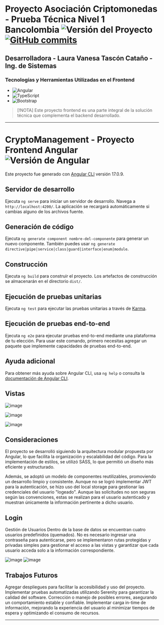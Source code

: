 # Proyecto Asociación Criptomonedas - Prueba Técnica Nivel 1 Bancolombia ![Versión del Proyecto](https://img.shields.io/badge/tag-v1.0-pink) [![GitHub commits](https://badgen.net/github/commits/superpollo2/Backend-associate-cryptocurrency)](https://GitHub.com/superpollo2/Backend-associate-cryptocurrency/commit/) 
## Desarrolladora - Laura Vanesa Tascón Cataño - Ing. de Sistemas 

### Tecnologías y Herramientas Utilizadas en el Frontend
- ![Angular](https://img.shields.io/badge/Angular-%23DD0031.svg?logo=angular&logoColor=white)
- ![TypeScript](https://img.shields.io/badge/TypeScript-%23007ACC.svg?logo=typescript&logoColor=white)
- ![Bootstrap](https://img.shields.io/badge/Bootstrap-%23563D7C.svg?logo=bootstrap&logoColor=white)

> [!NOTA]
> Este proyecto frontend es una parte integral de la solución técnica que complementa el backend desarrollado.

---

# CryptoManagement - Proyecto Frontend Angular ![Versión de Angular](https://img.shields.io/badge/Angular-17.0.9-red)

Este proyecto fue generado con [Angular CLI](https://github.com/angular/angular-cli) versión 17.0.9.

## Servidor de desarrollo

Ejecuta `ng serve` para iniciar un servidor de desarrollo. Navega a `http://localhost:4200/`. La aplicación se recargará automáticamente si cambias alguno de los archivos fuente.

## Generación de código

Ejecuta `ng generate component nombre-del-componente` para generar un nuevo componente. También puedes usar `ng generate directive|pipe|service|class|guard|interface|enum|module`.

## Construcción

Ejecuta `ng build` para construir el proyecto. Los artefactos de construcción se almacenarán en el directorio `dist/`.

## Ejecución de pruebas unitarias

Ejecuta `ng test` para ejecutar las pruebas unitarias a través de [Karma](https://karma-runner.github.io).

## Ejecución de pruebas end-to-end

Ejecuta `ng e2e` para ejecutar pruebas end-to-end mediante una plataforma de tu elección. Para usar este comando, primero necesitas agregar un paquete que implemente capacidades de pruebas end-to-end.

## Ayuda adicional

Para obtener más ayuda sobre Angular CLI, usa `ng help` o consulta la [documentación de Angular CLI](https://angular.io/cli).

## Vistas
![image](https://github.com/user-attachments/assets/13a5a052-0697-4b5f-b6ac-e404f864b067)

![image](https://github.com/user-attachments/assets/b01fb3b9-6c9a-4a5a-9a63-54e8a374c54e)

![image](https://github.com/user-attachments/assets/5291f35e-f628-4701-9862-f23f20dcf077)

## Consideraciones
El proyecto se desarrolló siguiendo la arquitectura modular propuesta por Angular, lo que facilita la organización y escalabilidad del código. Para la implementación de estilos, se utilizó SASS, lo que permitió un diseño más eficiente y estructurado.

Además, se adoptó un modelo de componentes reutilizables, promoviendo un desarrollo limpio y consistente. Aunque no se logró implementar JWT para la autenticación, se hizo uso del local storage para gestionar las credenciales del usuario "logeado". Aunque las solicitudes no son seguras según las convenciones, estas se realizan para el usuario autenticado y muestran únicamente la información pertinente a dicho usuario.



## Login
Gestión de Usuarios
Dentro de la base de datos se encuentran cuatro usuarios predefinidos (quemados). No es necesario ingresar una contraseña para autenticarse, pero se implementaron rutas protegidas y privadas simples para gestionar el acceso a las vistas y garantizar que cada usuario acceda solo a la información correspondiente.

![image](https://github.com/user-attachments/assets/08210058-7493-47ac-961e-142507f3fe3b)
![image](https://github.com/user-attachments/assets/08bd7d6e-c548-4cb0-b179-05009bbc171b)


## Trabajos Futuros
Agregar despliegues para facilitar la accesibilidad y uso del proyecto.
Implementar pruebas automatizadas utilizando Serenity para garantizar la calidad del software.
Corrección o manejo de posibles errores, asegurando un comportamiento estable y confiable.
Implementar carga in-time de información, mejorando la experiencia del usuario al minimizar tiempos de espera y optimizando el consumo de recursos.

---

